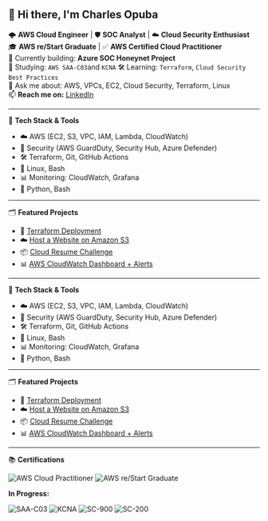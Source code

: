 ## 👋 Hi there, I'm Charles Opuba

🌩 **AWS Cloud Engineer** | 🛡️ **SOC Analyst** | ☁️ **Cloud Security Enthusiast**  
🎓 **AWS re/Start Graduate** | ✅ **AWS Certified Cloud Practitioner**  
🔭 Currently building: **Azure SOC Honeynet Project**  
📘 Studying: `AWS SAA-C03`and `KCNA` 
🛠️ Learning: `Terraform`, `Cloud Security Best Practices`  
💬 Ask me about: AWS, VPCs, EC2, Cloud Security, Terraform, Linux  
📫 **Reach me on:** [LinkedIn](https://www.linkedin.com/in/charles-opuba-94820574/)

---

🧰 **Tech Stack & Tools**

- ☁️ AWS (EC2, S3, VPC, IAM, Lambda, CloudWatch)
- 🔐 Security (AWS GuardDuty, Security Hub, Azure Defender)
- 🛠 Terraform, Git, GitHub Actions
- 🐧 Linux, Bash
- 📊 Monitoring: CloudWatch, Grafana
- 📜 Python, Bash

---

🗂️ **Featured Projects**

- 🔐 [Terraform Deployment](https://github.com/Copubah/Terraform-Deployment)
- ☁️ [Host a Website on Amazon S3](https://github.com/Copubah/Host-a-Website-on-Amazon-S3)
- 📦 [Cloud Resume Challenge](https://github.com/Copubah/AWS-Cloud-Resume)
- 📊 [AWS CloudWatch Dashboard + Alerts](https://github.com/Copubah/Cloudwatch-Alarm)



---

🧰 **Tech Stack & Tools**

- ☁️ AWS (EC2, S3, VPC, IAM, Lambda, CloudWatch)
- 🔐 Security (AWS GuardDuty, Security Hub, Azure Defender)
- 🛠 Terraform, Git, GitHub Actions
- 🐧 Linux, Bash
- 📊 Monitoring: CloudWatch, Grafana
- 📜 Python, Bash

---

🗂️ **Featured Projects**

- 🔐 [Terraform Deployment](https://github.com/Copubah/Terraform-Deployment)
- ☁️ [Host a Website on Amazon S3](https://github.com/Copubah/Host-a-Website-on-Amazon-S3)
- 📦 [Cloud Resume Challenge](https://github.com/Copubah/AWS-Cloud-Resume)
- 📊 [AWS CloudWatch Dashboard + Alerts](https://github.com/Copubah/Cloudwatch-Alarm)

---

📚 **Certifications**

![AWS Cloud Practitioner](https://img.shields.io/badge/AWS%20Cloud%20Practitioner-Certified-brightgreen?logo=amazon-aws&logoColor=white)
![AWS re/Start Graduate](https://img.shields.io/badge/AWS%20re/Start-Graduate-blue?logo=amazon-aws&logoColor=white)

**In Progress:**

![SAA-C03](https://img.shields.io/badge/AWS%20Solutions%20Architect%20Associate-In%20Progress-orange?logo=amazon-aws&logoColor=white)
![KCNA](https://img.shields.io/badge/Kubernetes%20and%20Cloud%20Native%20Associate-In%20Progress-blue?logo=kubernetes&logoColor=white)
![SC-900](https://img.shields.io/badge/Microsoft%20SC--900-In%20Progress-0078D4?logo=microsoft&logoColor=white)
![SC-200](https://img.shields.io/badge/Microsoft%20SC--200-In%20Progress-0078D4?logo=microsoft&logoColor=white)


